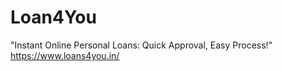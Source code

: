 # Loan4You
"Instant Online Personal Loans: Quick Approval, Easy Process!"  https://www.loans4you.in/
